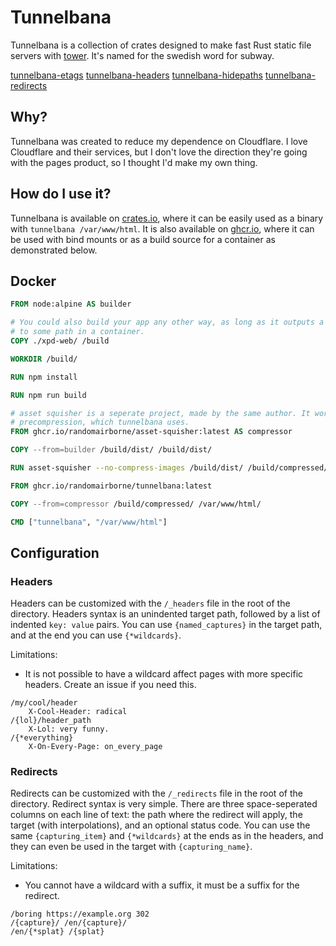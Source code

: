 # Tunnelbana

Tunnelbana is a collection of crates designed to make fast Rust static file servers with
[tower](https://github.com/tower-rs/tower). It's named for the swedish word for subway.

[tunnelbana-etags](https://crates.io/crates/tunnelbana-etags)
[tunnelbana-headers](https://crates.io/crates/tunnelbana-headers)
[tunnelbana-hidepaths](https://crates.io/crates/tunnelbana-hidepaths)
[tunnelbana-redirects](https://crates.io/crates/tunnelbana-redirects)

## Why?

Tunnelbana was created to reduce my dependence on Cloudflare. I love Cloudflare and their services,
but I don't love the direction they're going with the pages product, so I thought I'd make my own
thing.

## How do I use it?

Tunnelbana is available on [crates.io](https://crates.io/crates/tunnelbana), where it can be easily
used as a binary with `tunnelbana /var/www/html`.
It is also available on [ghcr.io](https://github.com/randomairborne/tunnelbana/pkgs/container/tunnelbana),
where it can be used with bind mounts or as a build source for a container as demonstrated below.

## Docker

```dockerfile
FROM node:alpine AS builder

# You could also build your app any other way, as long as it outputs a directory that can be copied
# to some path in a container.
COPY ./xpd-web/ /build

WORKDIR /build/

RUN npm install

RUN npm run build

# asset squisher is a seperate project, made by the same author. It works well with tower-http
# precompression, which tunnelbana uses.
FROM ghcr.io/randomairborne/asset-squisher:latest AS compressor

COPY --from=builder /build/dist/ /build/dist/

RUN asset-squisher --no-compress-images /build/dist/ /build/compressed/

FROM ghcr.io/randomairborne/tunnelbana:latest

COPY --from=compressor /build/compressed/ /var/www/html/

CMD ["tunnelbana", "/var/www/html"]
```

## Configuration

### Headers

Headers can be customized with the `/_headers` file in the root of the directory.
Headers syntax is an unindented target path, followed by a list of indented `key: value` pairs.
You can use `{named_captures}` in the target path, and at the end you can use `{*wildcards}`.

Limitations:

- It is not possible to have a wildcard affect pages with more specific headers. Create an issue if you need this.

```plaintext
/my/cool/header
    X-Cool-Header: radical
/{lol}/header_path
    X-Lol: very funny.
/{*everything}
    X-On-Every-Page: on_every_page
```

### Redirects

Redirects can be customized with the `/_redirects` file in the root of the directory.
Redirect syntax is very simple. There are three space-seperated columns on each line of text:
the path where the redirect will apply, the target (with interpolations), and an optional status code.
You can use the same `{capturing_item}` and `{*wildcards}` at the ends
as in the headers, and they can even be used in the target with `{capturing_name}`.

Limitations:

- You cannot have a wildcard with a suffix, it must be a suffix for the redirect.

```plaintext
/boring https://example.org 302
/{capture}/ /en/{capture}/
/en/{*splat} /{splat}
```
